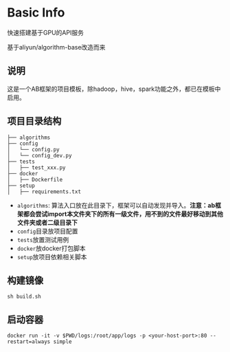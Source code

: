# Basic Info

快速搭建基于GPU的API服务

基于aliyun/algorithm-base改造而来


## 说明
这是一个AB框架的项目模板，除hadoop，hive，spark功能之外，都已在模板中启用。
  
## 项目目录结构
```
├── algorithms
├── config
│   └── config.py
│   └── config_dev.py
├── tests
│   ├── test_xxx.py
├── docker
│   ├── Dockerfile
├── setup
│   ├── requirements.txt
```

- `algorithms`: 算法入口放在此目录下，框架可以自动发现并导入。**注意：ab框架都会尝试import本文件夹下的所有一级文件，用不到的文件最好移动到其他文件夹或者二级目录下**
- `config`目录放项目配置
- `tests`放置测试用例
- `docker`放docker打包脚本
- `setup`放项目依赖相关脚本

## 构建镜像
```
sh build.sh
```

## 启动容器
```
docker run -it -v $PWD/logs:/root/app/logs -p <your-host-port>:80 --restart=always simple
```
